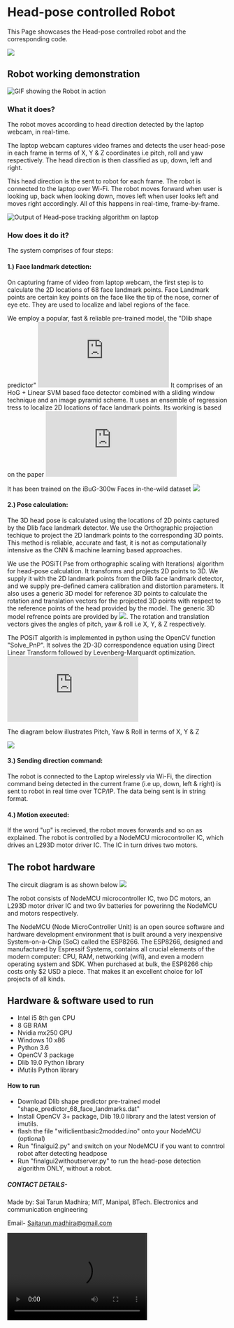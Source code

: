 # Head-pose controlled Robot
This Page showcases the Head-pose controlled robot and the corresponding code.

<image src="/tarunmadhira/Head-pose__controlled_Robot/blob/master/IMG_20191006_181805.jpg">

## Robot working demonstration 
![GIF showing the Robot in action](https://github.com/tarunmadhira/Head-pose__controlled_Robot/blob/master/ezgif.com-video-to-gif.gif)

### What it does?

The robot moves according to head direction detected by the laptop webcam, in real-time. 

The laptop webcam captures video frames and detects the user head-pose in each frame in terms of X, Y & Z coordinates i.e pitch, roll and yaw respectively. The head direction is then classified as up, down, left and right.

This head direction is the sent to robot for each frame. The robot is connected to the laptop over Wi-Fi. The robot moves forward when user is looking up, back when looking down, moves left when user looks left and moves right accordingly. All of this happens in real-time, frame-by-frame. 

![Output of Head-pose tracking algorithm on laptop](https://github.com/tarunmadhira/Head-pose__controlled_Robot/blob/master/upload%20to%20git/headrit.png)

### How does it do it?

The system comprises of four steps:


#### 1.) Face landmark detection:

On capturing frame of video from laptop webcam, the first step is to calculate the 2D locations of 68 face landmark points. Face Landmark points are certain key points on the face like the tip of the nose, corner of eye etc. They are used to localize and label regions of the face. 

We employ a popular, fast & reliable pre-trained model, the "Dlib shape predictor" ![](http://dlib.net/face_landmark_detection.py.html) 
It comprises of an HoG + Linear SVM based face detector combined with a sliding window technique and an image pyramid scheme. It uses an ensemble of regression tress to localize 2D locations of face landmark points. Its working is based on the paper ![](http://openaccess.thecvf.com/content_cvpr_2014/html/Kazemi_One_Millisecond_Face_2014_CVPR_paper.html) 

It has been trained on the iBuG-300w Faces in-the-wild dataset ![](https://ibug.doc.ic.ac.uk/resources/300-W_IMAVIS/)


#### 2.) Pose calculation:

The 3D head pose is calculated using the locations of 2D points captured by the Dlib face landmark detector. We use the Orthographic projection techique to project the 2D landmark points to the corresponding 3D points. This method is reliable, accurate and fast, it is not as computationally intensive as the CNN & machine learning based approaches.

We use the POSiT( Pse from orthographic scaling with Iterations) algorithm for head-pose calculation. It transforms and projects 2D points to 3D. We supply it with the 2D landmark points from the Dlib face landmark detector, and we supply pre-defined camera calibration and distortion parameters. It also uses a generic 3D model for reference 3D points to calculate the rotation and translation vectors for the  projected 3D points with respect to the reference points of the head provided by the model. 
The generic 3D model refrence points are provided by ![](https://ibug.doc.ic.ac.uk/resources/300-W_IMAVIS/). The rotation and translation vectors gives the angles of pitch, yaw & roll i.e X, Y, & Z respectively. 

The POSiT algorith is implemented in python using the OpenCV function "Solve_PnP". It solves the 2D-3D correspondence equation using Direct Linear Transform followed by Levenberg-Marquardt optimization. ![](https://docs.opencv.org/2.4/modules/calib3d/doc/camera_calibration_and_3d_reconstruction.html) 

The diagram below illustrates Pitch, Yaw & Roll in terms of X, Y & Z

![](https://github.com/tarunmadhira/Head-pose__controlled_Robot/blob/master/upload%20to%20git/yawroll%26pitch.png)

#### 3.) Sending direction command:

The robot is connected to the Laptop wirelessly via Wi-Fi, the direction command being detected in the current frame (i.e up, down, left & right) is sent to robot in real time over TCP/IP. The data being sent is in string format. 

#### 4.) Motion executed:

If the word "up" is recieved, the robot moves forwards and so on as explained. The robot is controlled by a NodeMCU microcontroller IC, which drives an L293D motor driver IC. The IC in turn drives two motors. 

## The robot hardware 

The circuit diagram is as shown below ![](https://github.com/tarunmadhira/Head-pose__controlled_Robot/blob/master/upload%20to%20git/circuit.png)

The robot consists of NodeMCU microcontroller IC, two DC motors, an L293D motor driver IC and two 9v batteries for powerinng the NodeMCU and motors respectively. 

The NodeMCU (Node MicroController Unit) is an open source software and hardware development environment that is built around a very inexpensive System-on-a-Chip (SoC) called the ESP8266. The ESP8266, designed and manufactured by Espressif Systems, contains all crucial elements of the modern computer: CPU, RAM, networking (wifi), and even a modern operating system and SDK. When purchased at bulk, the ESP8266 chip costs only $2 USD a piece. That makes it an excellent choice for IoT projects of all kinds.

## Hardware & software used to run

* Intel i5 8th gen CPU
* 8 GB RAM
* Nvidia mx250 GPU 
* Windows 10 x86
* Python 3.6
* OpenCV 3 package
* Dlib 19.0 Python library
* iMutils Python library


#### How to run

* Download Dlib shape predictor pre-trained model "shape_predictor_68_face_landmarks.dat"
* Install OpenCV 3+ package, Dlib 19.0 library and the latest version of imutils. 
* flash the file "wificlientbasic2modded.ino" onto your NodeMCU (optional)
* Run "finalgui2.py" and switch on your NodeMCU if you want to conntrol robot after detecting headpose
* Run "finalgui2withoutserver.py" to run the head-pose detection algorithm ONLY, without a robot. 

##### CONTACT DETAILS-

Made by: Sai Tarun Madhira; MIT, Manipal, BTech. Electronics and communication engineering

Email- Saitarun.madhira@gmail.com

<video src="WhatsApp Video 2019-10-06 at 6.03.41 PM.mp4" width="320" height="200" controls preload></video>




